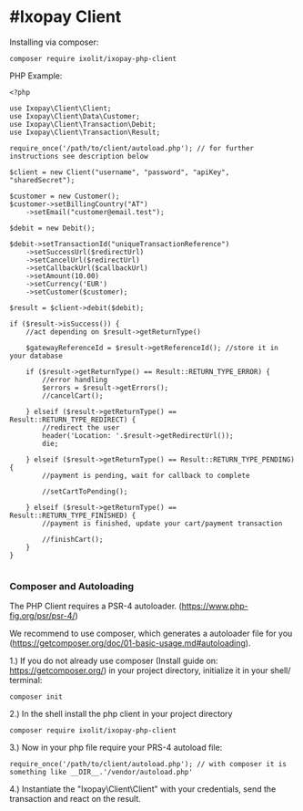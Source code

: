 #Ixopay Client
==============

Installing via composer:
```
composer require ixolit/ixopay-php-client
```

PHP Example:
```
<?php

use Ixopay\Client\Client;
use Ixopay\Client\Data\Customer;
use Ixopay\Client\Transaction\Debit;
use Ixopay\Client\Transaction\Result;

require_once('/path/to/client/autoload.php'); // for further instructions see description below

$client = new Client("username", "password", "apiKey", "sharedSecret");

$customer = new Customer();
$customer->setBillingCountry("AT")
	->setEmail("customer@email.test");

$debit = new Debit();

$debit->setTransactionId("uniqueTransactionReference")
	->setSuccessUrl($redirectUrl)
	->setCancelUrl($redirectUrl)
	->setCallbackUrl($callbackUrl)
	->setAmount(10.00)
	->setCurrency('EUR')
	->setCustomer($customer);

$result = $client->debit($debit);

if ($result->isSuccess()) {
	//act depending on $result->getReturnType()
	
    $gatewayReferenceId = $result->getReferenceId(); //store it in your database
    
    if ($result->getReturnType() == Result::RETURN_TYPE_ERROR) {
        //error handling
        $errors = $result->getErrors();
        //cancelCart();
    
    } elseif ($result->getReturnType() == Result::RETURN_TYPE_REDIRECT) {
        //redirect the user
        header('Location: '.$result->getRedirectUrl());
        die;
        
    } elseif ($result->getReturnType() == Result::RETURN_TYPE_PENDING) {
        //payment is pending, wait for callback to complete
    
        //setCartToPending();
    
    } elseif ($result->getReturnType() == Result::RETURN_TYPE_FINISHED) {
        //payment is finished, update your cart/payment transaction
    
        //finishCart();
    }
}


```

### Composer and Autoloading

The PHP Client requires a PSR-4 autoloader. (https://www.php-fig.org/psr/psr-4/)

We recommend to use composer, which generates a autoloader file for you (https://getcomposer.org/doc/01-basic-usage.md#autoloading).

1.) If you do not already use composer (Install guide on: https://getcomposer.org/) in your project directory, initialize it in your shell/ terminal:
```
composer init
```

2.) In the shell install the php client in your project directory
```
composer require ixolit/ixopay-php-client
```

3.) Now in your php file require your PRS-4 autoload file:

```
require_once('/path/to/client/autoload.php'); // with composer it is something like __DIR__.'/vendor/autoload.php'
```

4.) Instantiate the "Ixopay\Client\Client" with your credentials, send the transaction and react on the result.
